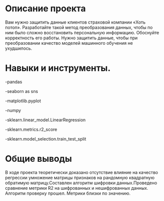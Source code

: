 # Описание проекта

Вам нужно защитить данные клиентов страховой компании «Хоть потоп». Разработайте такой метод преобразования данных, чтобы по ним было сложно восстановить персональную информацию. Обоснуйте корректность его работы. Нужно защитить данные, чтобы при преобразовании качество моделей машинного обучения не ухудшилось.

# Навыки и инструменты.

-pandas

-seaborn as sns

-matplotlib.pyplot

-numpy

-sklearn.linear_model.LinearRegression 

-sklearn.metrics.r2_score

-sklearn.model_selection.train_test_split

# Общие выводы
В ходе проекта теоретически доказано отсутствие влияние на качество регрессии умножение матрицы признаков на рандомную квадратную обратимую матрицу.Составлен алгоритм шифровки данных.Проведено сравнение метрики R2 на шифрованных и нешифрованных данных. Алгоритм проверку прошел. Метрики близки по значению.
